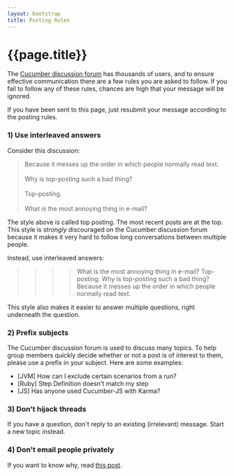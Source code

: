 ```yaml
---
layout: bootstrap
title: Posting Rules
---
```

# {{page.title}}

The [Cucumber discussion forum](groups.google.com/group/cukes) has thousands of users, and to ensure
effective communication there are a few rules you are asked to follow. If you fail to follow any of
these rules, chances are high that your message will be ignored.

If you have been sent to this page, just resubmit your message according to the posting rules.

### 1) Use interleaved answers

Consider this discussion:

> Because it messes up the order in which people normally read text.<br>
> <br>
> Why is top-posting such a bad thing?<br>
> <br>
> Top-posting.<br>
> <br>
> What is the most annoying thing in e-mail?<br>

The style above is called top posting. The most recent posts are at the top. This style is _strongly_ discouraged
on the Cucumber discussion forum because it makes it very hard to follow long conversations between multiple people.

Instead, use interleaved answers:

>>>> What is the most annoying thing in e-mail?
>>> Top-posting.
>> Why is top-posting such a bad thing?
> Because it messes up the order in which people normally read text.

This style also makes it easier to answer multiple questions, right underneath the question.

### 2) Prefix subjects

The Cucumber discussion forum is used to discuss many topics. To help group members quickly decide
whether or not a post is of interest to them, please use a prefix in your subject. Here are some
examples:

* \[JVM\] How can I exclude certain scenarios from a run?
* \[Ruby\] Step Definition doesn't match my step
* \[JS\] Has anyone used Cucumber-JS with Karma?

### 3) Don't hijack threads

If you have a question, don't reply to an existing (irrelevant) message. Start a new topic instead.

### 4) Don't email people privately

If you want to know why, read [this post](http://daniel.haxx.se/blog/2013/10/08/dont-email-me/).
